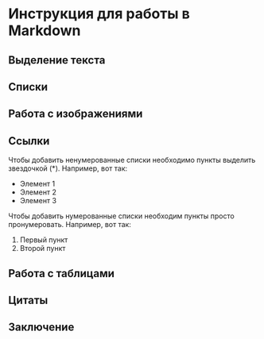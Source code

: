 # Инструкция для работы в Markdown

## Выделение текста

## Списки

## Работа с изображениями

## Ссылки

Чтобы добавить ненумерованные списки необходимо пункты выделить звездочкой (*). Например, вот так:
* Элемент 1
* Элемент 2
* Элемент 3

Чтобы добавить нумерованные списки необходим пункты просто пронумеровать. Например, вот так:
1. Первый пункт
2. Второй пункт

## Работа с таблицами

## Цитаты

## Заключение